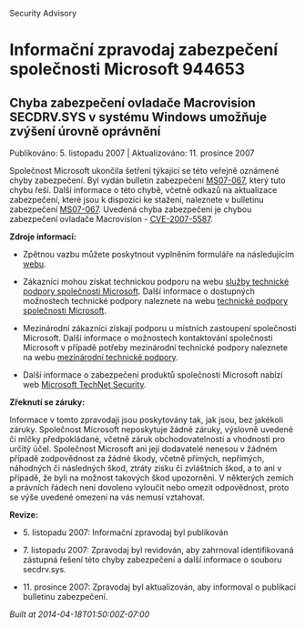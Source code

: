 ﻿---
Title: Informační zpravodaj zabezpečení společnosti Microsoft 944653

TOCTitle: 944653

ms:assetid: 944653

ms:mtpsurl: https://technet.microsoft.com/cs-CZ/library/944653(v=Security.10)

ms:contentKeyID: 61223572

---

Security Advisory

# Informační zpravodaj zabezpečení společnosti Microsoft 944653 #

## Chyba zabezpečení ovladače Macrovision SECDRV.SYS v systému Windows umožňuje zvýšení úrovně oprávnění ##

Publikováno: 5. listopadu 2007 | Aktualizováno: 11. prosince 2007

Společnost Microsoft ukončila šetření týkající se této veřejně oznámené chyby zabezpečení. Byl vydán bulletin zabezpečení [MS07-067](http://technet.microsoft.com/security/bulletin/ms07-067), který tuto chybu řeší. Další informace o této chybě, včetně odkazů na aktualizace zabezpečení, které jsou k dispozici ke stažení, naleznete v bulletinu zabezpečení [MS07-067](http://technet.microsoft.com/security/bulletin/ms07-067). Uvedená chyba zabezpečení je chybou zabezpečení ovladače Macrovision - [CVE-2007-5587](http://www.cve.mitre.org/cgi-bin/cvename.cgi?name=cve-2007-5587).

**Zdroje informací:**

* Zpětnou vazbu můžete poskytnout vyplněním formuláře na následujícím [webu](https://support.microsoft.com/common/survey.aspx?scid=sw;en;1257&amp;amp;showpage=1&amp;amp;ws=technet&amp;amp;sd=tech).

* Zákazníci mohou získat technickou podporu na webu [služby technické podpory společnosti Microsoft](http://go.microsoft.com/fwlink/?linkid=21131). Další informace o dostupných možnostech technické podpory naleznete na webu [technické podpory společnosti Microsoft](http://support.microsoft.com/?ln=cs).

* Mezinárodní zákazníci získají podporu u místních zastoupení společnosti Microsoft. Další informace o možnostech kontaktování společnosti Microsoft v případě potřeby mezinárodní technické podpory naleznete na webu [mezinárodní technické podpory](http://go.microsoft.com/fwlink/?linkid=21155).

* Další informace o zabezpečení produktů společnosti Microsoft nabízí web [Microsoft TechNet Security](http://go.microsoft.com/fwlink/?linkid=21132).

**Zřeknutí se záruky:**

Informace v tomto zpravodaji jsou poskytovány tak, jak jsou, bez jakékoli záruky. Společnost Microsoft neposkytuje žádné záruky, výslovně uvedené či mlčky předpokládané, včetně záruk obchodovatelnosti a vhodnosti pro určitý účel. Společnost Microsoft ani její dodavatelé nenesou v žádném případě zodpovědnost za žádné škody, včetně přímých, nepřímých, náhodných či následných škod, ztráty zisku či zvláštních škod, a to ani v případě, že byli na možnost takových škod upozorněni. V některých zemích a právních řádech není dovoleno vyloučit nebo omezit odpovědnost, proto se výše uvedené omezení na vás nemusí vztahovat.

**Revize:**

* <p>5. listopadu 2007: Informační zpravodaj byl publikován</p>

* <p>7. listopadu 2007: Zpravodaj byl revidován, aby zahrnoval identifikovaná zástupná řešení této chyby zabezpečení a další informace o souboru secdrv.sys.</p>

* <p>11. prosince 2007: Zpravodaj byl aktualizován, aby informoval o publikaci bulletinu zabezpečení.</p>

*Built at 2014-04-18T01:50:00Z-07:00*


